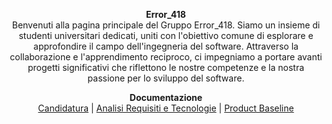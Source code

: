 <p align="center">
<strong>Error_418</strong><br>
Benvenuti alla pagina principale del Gruppo Error_418. Siamo un insieme di studenti universitari dedicati, uniti con l'obiettivo comune di esplorare e approfondire il campo dell'ingegneria del software. Attraverso la collaborazione e l'apprendimento reciproco, ci impegniamo a portare avanti progetti significativi che riflettono le nostre competenze e la nostra passione per lo sviluppo del software.
</p>
<p align="center">
  <b>Documentazione</b> <br>
  <a href="./_pages/candidatura.html">Candidatura</a> |
  <a href="./_pages/RTB.html">Analisi Requisiti e Tecnologie</a> |
  <a href="./_pages/PB.html">Product Baseline</a>
</p>
